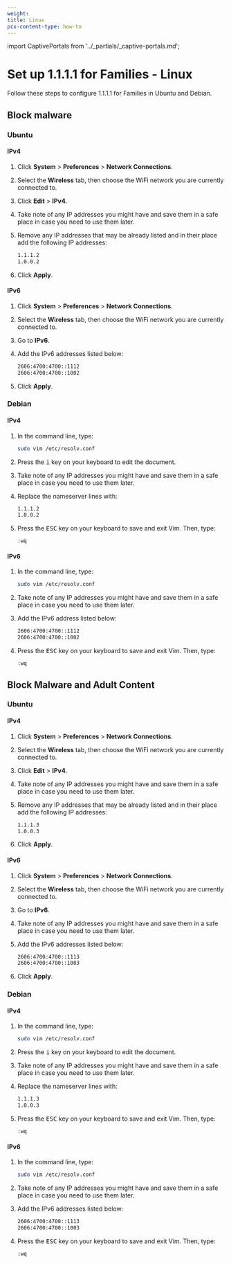 ```yaml
---
weight:
title: Linux
pcx-content-type: how-to
---
```


import CaptivePortals from '../_partials/_captive-portals.md';

# Set up 1.1.1.1 for Families - Linux

Follow these steps to configure 1.1.1.1 for Families in Ubuntu and Debian.

## Block malware

### Ubuntu

#### IPv4

1. Click **System** > **Preferences** > **Network Connections**.
1. Select the **Wireless** tab, then choose the WiFi network you are currently connected to.
1. Click **Edit** > **IPv4**.
1. Take note of any IP addresses you might have and save them in a safe place in case you need to use them later.
1. Remove any IP addresses that may be already listed and in their place add the following IP addresses:

   ```txt
   1.1.1.2
   1.0.0.2
   ```

1. Click **Apply**.

#### IPv6

1. Click **System** > **Preferences** > **Network Connections**.
1. Select the **Wireless** tab, then choose the WiFi network you are currently connected to.
1. Go to **IPv6**.
1. Add the IPv6 addresses listed below:

   ```txt
   2606:4700:4700::1112
   2606:4700:4700::1002
   ```

1. Click **Apply**.

### Debian

#### IPv4

1. In the command line, type:

   ```bash
   sudo vim /etc/resolv.conf
   ```

1. Press the <kbd>i</kbd> key on your keyboard to edit the document.
1. Take note of any IP addresses you might have and save them in a safe place in case you need to use them later.
1. Replace the nameserver lines with:

   ```txt
   1.1.1.2
   1.0.0.2
   ```

1. Press the <kbd>ESC</kbd> key on your keyboard to save and exit Vim. Then, type:

   ```
   :wq
   ```

#### IPv6

1. In the command line, type:

   ```bash
   sudo vim /etc/resolv.conf
   ```

1. Take note of any IP addresses you might have and save them in a safe place in case you need to use them later.
1. Add the IPv6 address listed below:

   ```txt
   2606:4700:4700::1112
   2606:4700:4700::1002
   ```

1. Press the <kbd>ESC</kbd> key on your keyboard to save and exit Vim. Then, type:

   ```
   :wq
   ```

## Block Malware and Adult Content

### Ubuntu

#### IPv4

1. Click **System** > **Preferences** > **Network Connections**.
1. Select the **Wireless** tab, then choose the WiFi network you are currently connected to.
1. Click **Edit** > **IPv4**.
1. Take note of any IP addresses you might have and save them in a safe place in case you need to use them later.
1. Remove any IP addresses that may be already listed and in their place add the following IP addresses:

   ```txt
   1.1.1.3
   1.0.0.3
   ```

1. Click **Apply**.

#### IPv6

1. Click **System** > **Preferences** > **Network Connections**.
1. Select the **Wireless** tab, then choose the WiFi network you are currently connected to.
1. Go to **IPv6**.
1. Take note of any IP addresses you might have and save them in a safe place in case you need to use them later.
1. Add the IPv6 addresses listed below:

   ```txt
   2606:4700:4700::1113
   2606:4700:4700::1003
   ```

1. Click **Apply**.

### Debian

#### IPv4

1. In the command line, type:

   ```bash
   sudo vim /etc/resolv.conf
   ```

1. Press the <kbd>i</kbd> key on your keyboard to edit the document.
1. Take note of any IP addresses you might have and save them in a safe place in case you need to use them later.
1. Replace the nameserver lines with:

   ```txt
   1.1.1.3
   1.0.0.3
   ```

1. Press the <kbd>ESC</kbd> key on your keyboard to save and exit Vim. Then, type:

   ```
   :wq
   ```

#### IPv6

1. In the command line, type:

   ```bash
   sudo vim /etc/resolv.conf
   ```

1. Take note of any IP addresses you might have and save them in a safe place in case you need to use them later.
1. Add the IPv6 addresses listed below:

   ```txt
   2606:4700:4700::1113
   2606:4700:4700::1003
   ```

1. Press the <kbd>ESC</kbd> key on your keyboard to save and exit Vim. Then, type:

   ```
   :wq
   ```

<CaptivePortals />

